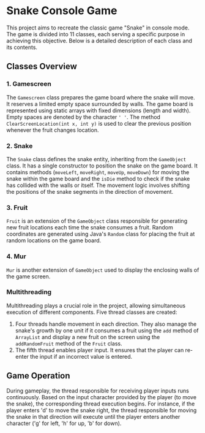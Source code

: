 # Snake Console Game

This project aims to recreate the classic game "Snake" in console mode. The game is divided into 11 classes, each serving a specific purpose in achieving this objective. Below is a detailed description of each class and its contents.

## Classes Overview

### 1. Gamescreen

The `Gamescreen` class prepares the game board where the snake will move. It reserves a limited empty space surrounded by walls. The game board is represented using static arrays with fixed dimensions (length and width). Empty spaces are denoted by the character `' '`. The method `ClearScreenLocation(int x, int y)` is used to clear the previous position whenever the fruit changes location.

### 2. Snake

The `Snake` class defines the snake entity, inheriting from the `GameObject` class. It has a single constructor to position the snake on the game board. It contains methods (`moveLeft`, `moveRight`, `moveUp`, `moveDown`) for moving the snake within the game board and the `isDie` method to check if the snake has collided with the walls or itself. The movement logic involves shifting the positions of the snake segments in the direction of movement.

### 3. Fruit

`Fruit` is an extension of the `GameObject` class responsible for generating new fruit locations each time the snake consumes a fruit. Random coordinates are generated using Java's `Random` class for placing the fruit at random locations on the game board.

### 4. Mur

`Mur` is another extension of `GameObject` used to display the enclosing walls of the game screen.

### Multithreading

Multithreading plays a crucial role in the project, allowing simultaneous execution of different components. Five thread classes are created:

1. Four threads handle movement in each direction. They also manage the snake's growth by one unit if it consumes a fruit using the `add` method of `ArrayList` and display a new fruit on the screen using the `addRandomFruit` method of the `Fruit` class.
2. The fifth thread enables player input. It ensures that the player can re-enter the input if an incorrect value is entered.

## Game Operation

During gameplay, the thread responsible for receiving player inputs runs continuously. Based on the input character provided by the player (to move the snake), the corresponding thread execution begins. For instance, if the player enters 'd' to move the snake right, the thread responsible for moving the snake in that direction will execute until the player enters another character ('g' for left, 'h' for up, 'b' for down).
